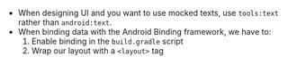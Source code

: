 - When designing UI and you want to use mocked texts, use `tools:text` rather than `android:text`.
- When binding data with the Android Binding framework, we have to:
    1. Enable binding in the `build.gradle` script
    2. Wrap our layout with a `<layout>` tag
